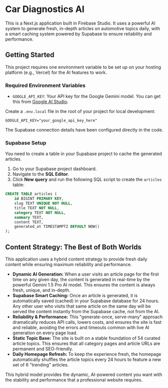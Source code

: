 
# Car Diagnostics AI

This is a Next.js application built in Firebase Studio. It uses a powerful AI system to generate fresh, in-depth articles on automotive topics daily, with a smart caching system powered by Supabase to ensure reliability and performance.

## Getting Started

This project requires one environment variable to be set up on your hosting platform (e.g., Vercel) for the AI features to work.

### Required Environment Variables

-   `GOOGLE_API_KEY`: Your API key for the Google Gemini model. You can get this from [Google AI Studio](https://aistudio.google.com/app/apikey).

Create a `.env.local` file in the root of your project for local development:
```
GOOGLE_API_KEY="your_google_api_key_here"
```

The Supabase connection details have been configured directly in the code.

### Supabase Setup

You need to create a table in your Supabase project to cache the generated articles.

1.  Go to your Supabase project dashboard.
2.  Navigate to the **SQL Editor**.
3.  Click **New query** and run the following SQL script to create the `articles` table:

```sql
CREATE TABLE articles (
    id BIGINT PRIMARY KEY,
    slug TEXT UNIQUE NOT NULL,
    title TEXT NOT NULL,
    category TEXT NOT NULL,
    summary TEXT,
    content TEXT,
    generated_at TIMESTAMPTZ DEFAULT NOW()
);
```

## Content Strategy: The Best of Both Worlds

This application uses a hybrid content strategy to provide fresh daily content while ensuring maximum reliability and performance.

-   **Dynamic AI Generation:** When a user visits an article page for the first time on any given day, the content is generated in real-time by the powerful Gemini 1.5 Pro AI model. This ensures the content is always fresh, unique, and in-depth.
-   **Supabase Smart Caching:** Once an article is generated, it is automatically saved (cached) in your Supabase database for 24 hours. Any other user who visits that same article on the same day will be served the content instantly from the Supabase cache, not from the AI.
-   **Reliability & Performance:** This "generate-once, serve-many" approach dramatically reduces API calls, lowers costs, and ensures the site is fast and reliable, avoiding the errors and timeouts common with live AI generation on every page load.
-   **Static Topic Base:** The site is built on a stable foundation of 54 curated article topics. This ensures that all category pages and article URLs are permanent and SEO-friendly.
-   **Daily Homepage Refresh:** To keep the experience fresh, the homepage automatically shuffles the article topics every 24 hours to feature a new set of 6 "trending" articles.

This hybrid model provides the dynamic, AI-powered content you want with the stability and performance that a professional website requires.
